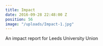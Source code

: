 ```yaml
---
title: Impact
date: 2016-09-28 22:48:00 Z
position: 56
image: "/uploads/Impact-1.jpg"
---
```


An impact report for Leeds University Union